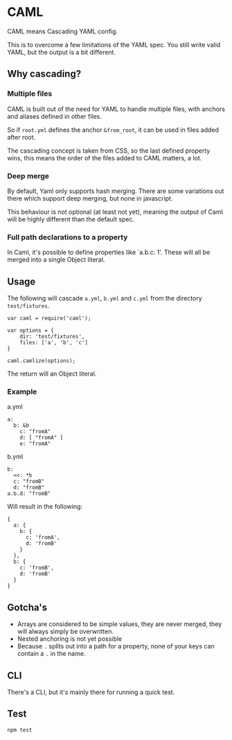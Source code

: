 # CAML

CAML means Cascading YAML config.

This is to overcome a few limitations of the YAML spec. You still write valid YAML, but the output is a bit different.

## Why cascading?

### Multiple files

CAML is built out of the need for YAML to handle multiple files, with anchors and aliases defined in other files.

So if `root.yml` defines the anchor `&from_root`, it can be used in files added after root.

The cascading concept is taken from CSS, so the last defined property wins, this means the order of the files added to CAML matters, a lot. 

### Deep merge

By default, Yaml only supports hash merging. There are some variations out there which support deep merging, but none in javascript.

This behaviour is not optional (at least not yet), meaning the output of Caml will be highly different than the default spec.

### Full path declarations to a property

In Caml, it's possible to define properties like `a.b.c: 1'. These will all be merged into a single Object literal.

## Usage

The following will cascade `a.yml`, `b.yml` and `c.yml` from the directory `test/fixtures`.

```
var caml = require('caml');

var options = {
    dir: 'test/fixtures',
    files: ['a', 'b', 'c']
}

caml.camlize(options);
```

The return will an Object literal.

### Example

a.yml

```
a:
  b: &b
    c: "fromA"
    d: [ "fromA" ]
    e: "fromA"
```

b.yml

```
b:
  <<: *b
  c: "fromB"
  d: "fromB"
a.b.d: "fromB"
```

Will result in the following:

```
{ 
  a: { 
    b: { 
      c: 'fromA',
      d: 'fromB' 
    } 
  },
  b: { 
    c: 'fromB', 
    d: 'fromB' 
  } 
}
```

## Gotcha's

- Arrays are considered to be simple values, they are never merged, they will always simply be overwritten.
- Nested anchoring is not yet possible
- Because `.` splits out into a path for a property, none of your keys can contain a `.` in the name.

## CLI

There's a CLI, but it's mainly there for running a quick test.

## Test

```
npm test
```
